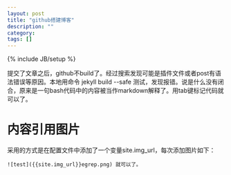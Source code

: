 ```yaml
---
layout: post
title: "github搭建博客"
description: ""
category: 
tags: []
---
```

{% include JB/setup %}

提交了文章之后，github不build了。经过搜索发现可能是插件文件或者post有语法错误等原因。本地用命令
	jekyll build --safe
测试，发现报错。说是什么没有闭合，原来是一句bash代码中的内容被当作markdown解释了。用tab键标记代码就可以了。

# 内容引用图片 #

采用的方式是在配置文件中添加了一个变量site.img_url，每次添加图片如下：

	![test]({{site.img_url}}egrep.png) 就可以了。
